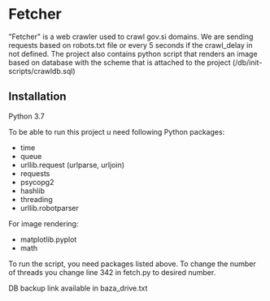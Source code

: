 # Fetcher

"Fetcher" is a web crawler used to crawl gov.si domains. We are sending requests based on robots.txt file or every 5 seconds if the crawl_delay in not defined. The project also contains python script that renders an image based on database with the scheme that is attached to the project (/db/init-scripts/crawldb.sql)

## Installation

Python 3.7

To be able to run this project u need following Python packages:  
* time
* queue
* urllib.request (urlparse, urljoin)
* requests
* psycopg2
* hashlib
* threading
* urllib.robotparser

For image rendering:
* matplotlib.pyplot
* math


To run the script, you need packages listed above. To change the number of threads you change line 342 in fetch.py to desired number.

DB backup link available in baza_drive.txt